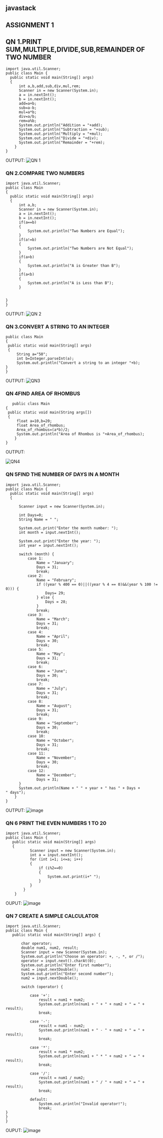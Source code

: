 ## javastack
## ASSIGNMENT 1
## QN 1.PRINT SUM,MULTIPLE,DIVIDE,SUB,REMAINDER OF TWO NUMBER
  ```
  import java.util.Scanner;
public class Main {
    public static void main(String[] args)
    {
        int a,b,add,sub,div,mul,rem;
        Scanner in = new Scanner(System.in);
        a = in.nextInt();
        b = in.nextInt();
        add=a+b;
        sub=a-b;
        mul=a*b;
        div=a/b;
        rem=a%b;
        System.out.println("Addition = "+add);
        System.out.println("Subtraction = "+sub);
        System.out.println("Multiply = "+mul);
        System.out.println("Divide = "+div);
        System.out.println("Remainder = "+rem);
    }
}
```
OUTPUT:
![QN 1](https://user-images.githubusercontent.com/123354092/224596507-9e0b1047-ffaa-4f17-96f3-fec47293cc26.PNG)

### QN 2.COMPARE TWO NUMBERS
  ```
  import java.util.Scanner;
public class Main 
{
    public static void main(String[] args)
    {
        int a,b;
        Scanner in = new Scanner(System.in);
        a = in.nextInt();
        b = in.nextInt();
        if(a==b)
        {
            System.out.println("Two Numbers are Equal");
        }
        if(a!=b)
        {
            System.out.println("Two Numbers are Not Equal");
        }
        if(a>b)
        {
            System.out.println("A is Greater than B");
        }
        if(a<b)
        {
            System.out.println("A is Less than B");
        }
        

}
}
 ```
OUTPUT:
![QN 2](https://user-images.githubusercontent.com/123354092/224597040-f6f05392-7c83-45d4-a6bc-4bce08cbac7f.PNG)

### QN 3.CONVERT A STRING TO AN INTEGER
   ```
   public class Main 
{
    public static void main(String[] args)
    {
        String a="50";
        int b=Integer.parseInt(a);
        System.out.println("Convert a string to an integer "+b);
}
}
   ```
   OUTPUT:
   ![QN3](https://user-images.githubusercontent.com/123354092/224598171-a41ff026-5383-489b-a793-1ec4b19179c9.PNG)
   
   ### QN 4FIND AREA OF RHOMBUS
   ```
      public class Main
{
    public static void main(String args[])
    {
        float a=10,b=20;
        float Area_of_rhombus;
        Area_of_rhombus=(a*b)/2;
        System.out.println("Area of Rhombus is "+Area_of_rhombus);
    }
}

   ```
  OUTPUT:
  
  ![QN4](https://user-images.githubusercontent.com/123354092/224598804-284e0534-9625-4701-bcb1-30697240cf34.PNG)
  
  ### QN 5FIND THE NUMBER OF DAYS IN A MONTH
  ```
  import java.util.Scanner;
public class Main {
    public static void main(String[] args)
    {

        Scanner input = new Scanner(System.in);

        int Days=0;
        String Name = " ";

        System.out.print("Enter the month number: ");
        int month = input.nextInt();

        System.out.print("Enter the year: ");
        int year = input.nextInt();

        switch (month) {
            case 1:
                Name = "January";
                Days = 31;
                break;
            case 2:
                Name = "February";
                if ((year % 400 == 0)||((year % 4 == 0)&&(year % 100 != 0))) {
                    Days= 29;
                } else {
                    Days = 28;
                }
                break;
            case 3:
                Name = "March";
                Days = 31;
                break;
            case 4:
                Name = "April";
                Days = 30;
                break;
            case 5:
                Name = "May";
                Days = 31;
                break;
            case 6:
                Name = "June";
                Days = 30;
                break;
            case 7:
                Name = "July";
                Days = 31;
                break;
            case 8:
                Name = "August";
                Days = 31;
                break;
            case 9:
                Name = "September";
                Days = 30;
                break;
            case 10:
                Name = "October";
                Days = 31;
                break;
            case 11:
                Name = "November";
                Days = 30;
                break;
            case 12:
                Name = "December";
                Days = 31;
        }
        System.out.println(Name + " " + year + " has " + Days + " days");
    }
}
```
OUTPUT:
![image](https://user-images.githubusercontent.com/123354092/224599498-7004e9cf-daaf-45c4-b6ca-bf91ea1a8900.png)

 ### QN 6 PRINT THE EVEN NUMBERS 1 TO 20
 ```
 import java.util.Scanner;
public class Main {
    public static void main(String[] args)
    {
            Scanner input = new Scanner(System.in);
            int a = input.nextInt();
            for (int i=1; i<=a; i++)
            {
                if (i%2==0)
                {
                    System.out.print(i+" ");
                }
            }
        }
    }
 ```
 OUPUT:
 ![image](https://user-images.githubusercontent.com/123354092/224600039-f8936a20-8813-4150-9c69-7087ab684ba2.png)
 
 ### QN 7 CREATE A SIMPLE CALCULATOR
 ```
 import java.util.Scanner;
public class Main {
    public static void main(String[] args) {

        char operator;
        double num1, num2, result;
        Scanner input = new Scanner(System.in);
        System.out.println("Choose an operator: +, -, *, or /");
        operator = input.next().charAt(0);
        System.out.println("Enter first number");
        num1 = input.nextDouble();
        System.out.println("Enter second number");
        num2 = input.nextDouble();

        switch (operator) {

            case '+':
                result = num1 + num2;
                System.out.println(num1 + " + " + num2 + " = " + result);
                break;

            case '-':
                result = num1 - num2;
                System.out.println(num1 + " - " + num2 + " = " + result);
                break;

            case '*':
                result = num1 * num2;
                System.out.println(num1 + " * " + num2 + " = " + result);
                break;

            case '/':
                result = num1 / num2;
                System.out.println(num1 + " / " + num2 + " = " + result);
                break;

            default:
                System.out.println("Invalid operator!");
                break;
 }
}
}
```
OUPUT:
![image](https://user-images.githubusercontent.com/123354092/224600417-a74ddf41-02dc-42a2-8464-b613c6b56aef.png)




      




